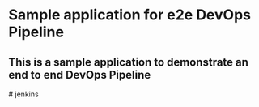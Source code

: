 # Sample application for e2e DevOps Pipeline
## This is a sample application to demonstrate an end to end DevOps Pipeline


#   j e n k i n s  
 